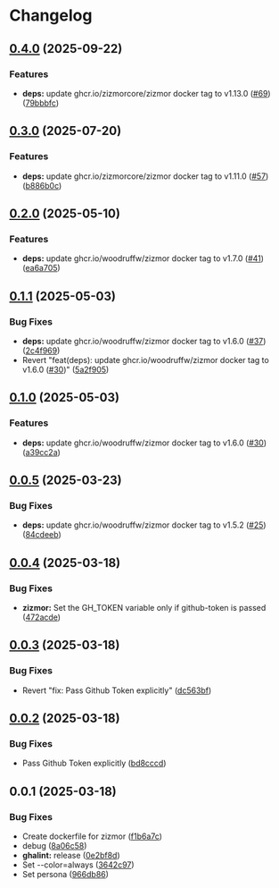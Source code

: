 # Changelog

## [0.4.0](https://github.com/koki-develop/github-actions-lint/compare/zizmor-v0.3.0...zizmor-v0.4.0) (2025-09-22)


### Features

* **deps:** update ghcr.io/zizmorcore/zizmor docker tag to v1.13.0 ([#69](https://github.com/koki-develop/github-actions-lint/issues/69)) ([79bbbfc](https://github.com/koki-develop/github-actions-lint/commit/79bbbfceefebd2975dd5e29ee10816fc783750a9))

## [0.3.0](https://github.com/koki-develop/github-actions-lint/compare/zizmor-v0.2.0...zizmor-v0.3.0) (2025-07-20)


### Features

* **deps:** update ghcr.io/zizmorcore/zizmor docker tag to v1.11.0 ([#57](https://github.com/koki-develop/github-actions-lint/issues/57)) ([b886b0c](https://github.com/koki-develop/github-actions-lint/commit/b886b0c9da183a903506a1d9430d31b7b99c54e6))

## [0.2.0](https://github.com/koki-develop/github-actions-lint/compare/zizmor-v0.1.1...zizmor-v0.2.0) (2025-05-10)


### Features

* **deps:** update ghcr.io/woodruffw/zizmor docker tag to v1.7.0 ([#41](https://github.com/koki-develop/github-actions-lint/issues/41)) ([ea6a705](https://github.com/koki-develop/github-actions-lint/commit/ea6a7057905279d0627293c796b4d5771b96ec8b))

## [0.1.1](https://github.com/koki-develop/github-actions-lint/compare/zizmor-v0.1.0...zizmor-v0.1.1) (2025-05-03)


### Bug Fixes

* **deps:** update ghcr.io/woodruffw/zizmor docker tag to v1.6.0 ([#37](https://github.com/koki-develop/github-actions-lint/issues/37)) ([2c4f969](https://github.com/koki-develop/github-actions-lint/commit/2c4f969c0ec9221267501eb15f1d2df8dfc89949))
* Revert "feat(deps): update ghcr.io/woodruffw/zizmor docker tag to v1.6.0 ([#30](https://github.com/koki-develop/github-actions-lint/issues/30))" ([5a2f905](https://github.com/koki-develop/github-actions-lint/commit/5a2f905fd7b3719394ccd94dca1c4cefd8c0595a))

## [0.1.0](https://github.com/koki-develop/github-actions-lint/compare/zizmor-v0.0.5...zizmor-v0.1.0) (2025-05-03)


### Features

* **deps:** update ghcr.io/woodruffw/zizmor docker tag to v1.6.0 ([#30](https://github.com/koki-develop/github-actions-lint/issues/30)) ([a39cc2a](https://github.com/koki-develop/github-actions-lint/commit/a39cc2add6509324af5f6628a0cc6c56ad1978dc))

## [0.0.5](https://github.com/koki-develop/github-actions-lint/compare/zizmor-v0.0.4...zizmor-v0.0.5) (2025-03-23)


### Bug Fixes

* **deps:** update ghcr.io/woodruffw/zizmor docker tag to v1.5.2 ([#25](https://github.com/koki-develop/github-actions-lint/issues/25)) ([84cdeeb](https://github.com/koki-develop/github-actions-lint/commit/84cdeeb5b74f177a21eb85d8a025b003bf30581d))

## [0.0.4](https://github.com/koki-develop/github-actions-lint/compare/zizmor-v0.0.3...zizmor-v0.0.4) (2025-03-18)


### Bug Fixes

* **zizmor:** Set the GH_TOKEN variable only if github-token is passed ([472acde](https://github.com/koki-develop/github-actions-lint/commit/472acde010c065aaf782937e240c512319f77845))

## [0.0.3](https://github.com/koki-develop/github-actions-lint/compare/zizmor-v0.0.2...zizmor-v0.0.3) (2025-03-18)


### Bug Fixes

* Revert "fix: Pass Github Token explicitly" ([dc563bf](https://github.com/koki-develop/github-actions-lint/commit/dc563bf2102bffdd354cca2335c858fd522336a6))

## [0.0.2](https://github.com/koki-develop/github-actions-lint/compare/zizmor-v0.0.1...zizmor-v0.0.2) (2025-03-18)


### Bug Fixes

* Pass Github Token explicitly ([bd8cccd](https://github.com/koki-develop/github-actions-lint/commit/bd8cccd400d3c9b7c303c8ee15d8505a4c87c479))

## 0.0.1 (2025-03-18)


### Bug Fixes

* Create dockerfile for zizmor ([f1b6a7c](https://github.com/koki-develop/github-actions-lint/commit/f1b6a7c75c598c78edaa4d8bfdc658ba759109ec))
* debug ([8a06c58](https://github.com/koki-develop/github-actions-lint/commit/8a06c5884ac0f35356916ef5c0d58ee675183d50))
* **ghalint:** release ([0e2bf8d](https://github.com/koki-develop/github-actions-lint/commit/0e2bf8d0de232693d32987629abb7c163ac334d5))
* Set --color=always ([3642c97](https://github.com/koki-develop/github-actions-lint/commit/3642c97ab94901cfce3b5e914d64c5655a74437d))
* Set persona ([966db86](https://github.com/koki-develop/github-actions-lint/commit/966db86411b61e09d2ed7e92d7362f580516f10e))
